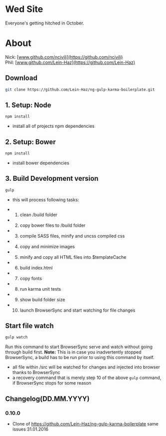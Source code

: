 # Wed Site
Everyone's getting hitched in October.

# About
Nick: [www.github.com/ncivili](https://github.com/ncivili)<br>
Phil: [www.github.com/Lein-Haz](https://github.com/Lein-Haz)<br>

## Download
```bash
git clone https://github.com/Lein-Haz/ng-gulp-karma-boilerplate.git
```

## 1. Setup: Node
```bash
npm install
```
- install all of projects npm dependencies

## 2. Setup: Bower
```bash
npm install
```
- install bower dependencies

## 3. Build Development version
```bash
gulp
```
- this will process following tasks:
 * 1. clean /build folder
 * 2. copy bower files to /build folder
 * 3. compile SASS files, minify and uncss compiled css
 * 4. copy and minimize images
 * 5. minify and copy all HTML files into $templateCache
 * 6. build index.html
 * 7. copy fonts
 * 8. run karma unit tests
 * 9. show build folder size
 * 10. launch BrowserSync and start watching for file changes

## Start file watch
```bash
gulp watch
```
Run this command to start BrowserSync serve and watch without going through build first.
**Note:** This is in case you inadvertently stopped BrowserSync, a build has to be run prior to using
 this command by itself.
- all file within /src will be watched for changes and injected into browser thanks to BrowserSync
- a recovery command that is merely step 10 of the above `gulp` command, if BrowserSync stops for some reason


## Changelog(DD.MM.YYYY)
### 0.10.0
- Clone of https://github.com/Lein-Haz/ng-gulp-karma-boilerplate same issues
31.01.2016


